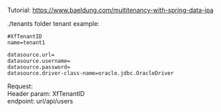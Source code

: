 Tutorial: https://www.baeldung.com/multitenancy-with-spring-data-jpa

./tenants folder tenant example:
~~~
#XfTenantID
name=tenant1

datasource.url=
datasource.username=
datasource.password=
datasource.driver-class-name=oracle.jdbc.OracleDriver
~~~

Request:</br>
Header param: XfTenantID</br>
endpoint: url/api/users